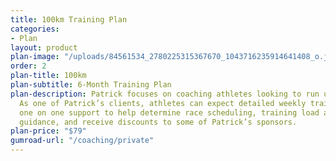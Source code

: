 ```yaml
---
title: 100km Training Plan
categories:
- Plan
layout: product
plan-image: "/uploads/84561534_2780225315367670_1043716235914641408_o.jpg"
order: 2
plan-title: 100km
plan-subtitle: 6-Month Training Plan
plan-description: Patrick focuses on coaching athletes looking to run ultramarathons.
  As one of Patrick’s clients, athletes can expect detailed weekly training prescriptions,
  one on one support to help determine race scheduling, training load and nutrition
  guidance, and receive discounts to some of Patrick’s sponsors.
plan-price: "$79"
gumroad-url: "/coaching/private"
---
```


